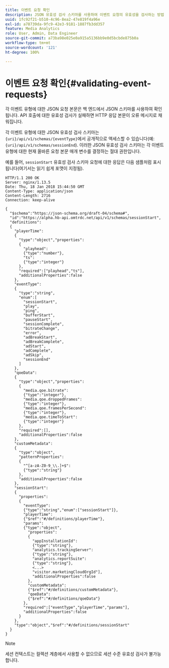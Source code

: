 ```yaml
---
title: 이벤트 요청 확인
description: JSON 유효성 검사 스키마를 사용하여 이벤트 요청의 유효성을 검사하는 방법에 대해 알아봅니다.
uuid: 1fc92f21-b510-4c96-8ea2-47e819f4a96e
exl-id: a78739da-9fc9-42e3-9181-1887fb3dd357
feature: Media Analytics
role: User, Admin, Data Engineer
source-git-commit: a73ba98e025e0a915a5136bb9e0d5bcbde875b0a
workflow-type: tm+mt
source-wordcount: '121'
ht-degree: 100%

---
```


# 이벤트 요청 확인{#validating-event-requests}

각 이벤트 유형에 대한 JSON 요청 본문은 백 엔드에서 JSON 스키마를 사용하여 확인됩니다. API 호출에 대한 유효성 검사가 실패하면 HTTP 응답 본문이 오류 메시지로 채워집니다.

각 이벤트 유형에 대한 JSON 유효성 검사 스키마는 `{uri}/api/v1/schemas/{eventType}`에서 공개적으로 액세스할 수 있습니다(예: `{uri}/api/v1/schemas/sessionEnd`). 이러한 JSON 유효성 검사 스키마는 각 이벤트 유형에 대한 현재 올바른 요청 본문 매개 변수를 결정하는 절대 권한입니다.

예를 들어, `sessionStart` 유효성 검사 스키마 요청에 대한 응답은 다음 샘플처럼 표시됩니다(여기서는 읽기 쉽게 포맷이 지정됨).

```
HTTP/1.1 200 OK
Server: nginx/1.13.5
Date: Thu, 18 Jan 2018 15:44:50 GMT
Content-Type: application/json
Content-Length: 2716
Connection: keep-alive

{
  "$schema":"https://json-schema.org/draft-04/schema#",
  "id":"https://alpha.hb-api.omtrdc.net/api/v1/schemas/sessionStart",
  "definitions":
  {
    "playerTime":
    {
      "type":"object","properties":
      {
        "playhead":
        {"type":"number"},
        "ts":
        {"type":"integer"}
      },
      "required":["playhead","ts"],
      "additionalProperties":false
    },
    "eventType":
    {
      "type":"string",
      "enum":[
        "sessionStart",
        "play",
        "ping",
        "bufferStart",
        "pauseStart",
        "sessionComplete",
        "bitrateChange",
        "error",
        "adBreakStart",
        "adBreakComplete",
        "adStart",
        "adComplete",
        "adSkip",
        "sessionEnd"
      ]
    },
    "qoeData":
    {
      "type":"object","properties":
      {
        "media.qoe.bitrate":
        {"type":"integer"},
        "media.qoe.droppedFrames":
        {"type":"integer"},
        "media.qoe.framesPerSecond":
        {"type":"integer"},
        "media.qoe.timeToStart":
        {"type":"integer"}
      },
      "required":[],
      "additionalProperties":false
    },
    "customMetadata":
    {
      "type":"object",
      "patternProperties":
      {
        "^[a-zA-Z0-9_\\.]+$":
        {"type":"string"}
      },
      "additionalProperties":false
    },
    "sessionStart":
    {
      "properties":
      {
        "eventType":
        {"type":"string","enum":["sessionStart"]},
        "playerTime":
        {"$ref":"#/definitions/playerTime"},
        "params":
        {"type":"object",
          "properties":
          {
            "appInstallationId":
            {"type":"string"},
            "analytics.trackingServer":
            {"type":"string"},
            "analytics.reportSuite":
            {"type":"string"},
            <...>
            "visitor.marketingCloudOrgId"],
            "additionalProperties":false
          },
          "customMetadata":
          {"$ref":"#/definitions/customMetadata"},
          "qoeData":
          {"$ref":"#/definitions/qoeData"}
        },
        "required":["eventType","playerTime","params"],
        "additionalProperties":false
      }
    },
    "type":"object","$ref":"#/definitions/sessionStart"
  }
}
```

>[!NOTE]
>
>세션 컨텍스트는 컬렉션 계층에서 사용할 수 없으므로 세션 수준 유효성 검사가 불가능합니다.
